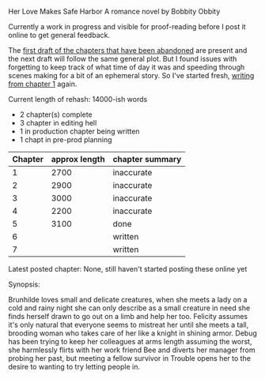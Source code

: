Her Love Makes Safe Harbor
A romance novel by Bobbity Obbity

Currently a work in progress and visible for proof-reading before I post it online to get general feedback.

The [first draft of the chapters that have been abandoned](https://github.com/RobbingSpree/HLMSH-Novel/blob/main/chapters_as_imported/Chapter0.md) are present and the next draft will follow the same general plot. 
But I found issues with forgetting to keep track of what time of day it was and speeding through scenes making for a bit of an ephemeral story.
So I've started fresh, [writing from chapter 1](https://github.com/RobbingSpree/HLMSH-Novel/blob/main/new%20chapters%202nd%20attempt/Chapter%201.md) again.

Current length of rehash:
14000-ish words
- 2 chapter(s) complete
- 3 chapter in editing hell
- 1 in production chapter being written
- 1 chapt in pre-prod planning


| Chapter | approx length | chapter summary |
| ------- | ------------- | --------------- |
| 1       | 2700          | inaccurate      |
| 2       | 2900          | inaccurate      |
| 3       | 3000          | inaccurate      |
| 4       | 2200          | inaccurate      |
| 5       | 3100          | done            |
| 6       |               | written         |
| 7       |               | written         |


Latest posted chapter:
None, still haven't started posting these online yet

Synopsis:

Brunhilde loves small and delicate creatures, when she meets a lady on a cold and rainy night she can only describe as a small creature in need she finds herself drawn to go out on a limb and help her too. 
Felicity assumes it's only natural that everyone seems to mistreat her until she meets a tall, brooding woman who takes care of her like a knight in shining armor.
Debug has been trying to keep her colleagues at arms length assuming the worst, she harmlessly flirts with her work friend Bee and diverts her manager from probing her past, but meeting a fellow survivor in Trouble opens her to the desire to wanting to try letting people in.
